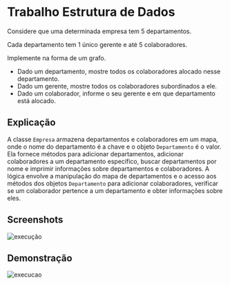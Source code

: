 
# Trabalho Estrutura de Dados

Considere que uma determinada empresa tem 5 departamentos. 

Cada departamento tem 1 único gerente e até 5 colaboradores. 

Implemente na forma de um grafo.

* Dado um departamento, mostre todos os colaboradores alocado nesse departamento.
* Dado um gerente, mostre todos os colaboradores subordinados a ele.
* Dado um colaborador, informe o seu gerente e em que departamento está alocado.




## Explicação


A classe `Empresa` armazena departamentos e colaboradores em um mapa, onde o nome do departamento é a chave e o objeto `Departamento` é o valor. Ela fornece métodos para adicionar departamentos, adicionar colaboradores a um departamento específico, buscar departamentos por nome e imprimir informações sobre departamentos e colaboradores. A lógica envolve a manipulação do mapa de departamentos e o acesso aos métodos dos objetos `Departamento` para adicionar colaboradores, verificar se um colaborador pertence a um departamento e obter informações sobre eles.
## Screenshots

![execução](https://github.com/devhetor/assets/blob/e3ea5ca808be1d2fac012657b6f37eff8aff00e7/trab%20estrutura/Captura%20de%20tela%202023-05-17%20195945.png)



## Demonstração

![execucao](https://github.com/devhetor/assets/blob/e2178adf849708be21011f68bc2f380a26af1233/trab%20estrutura/Untitled%20video.gif)
